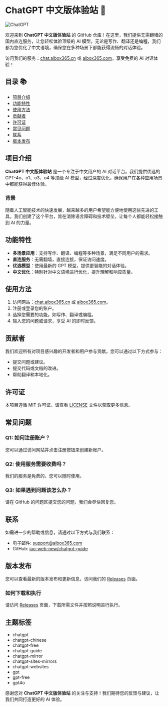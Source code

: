 # ChatGPT 中文版体验站 🚀

![ChatGPT](https://img.shields.io/badge/ChatGPT-体验站-blue?style=flat&logo=appveyor)

欢迎来到 **ChatGPT 中文版体验站** 的 GitHub 仓库！在这里，我们提供无需翻墙的国内直连服务，让您轻松体验顶级的 AI 模型。无论是写作、翻译还是编程，我们都为您优化了中文语境，确保您在多种场景下都能获得流畅的对话体验。

访问我们的服务：[chat.aibox365.cn](https://chat.aibox365.cn) 或 [aibox365.com](https://aibox365.com)，享受免费的 AI 对话体验！

## 目录 📚

- [项目介绍](#项目介绍)
- [功能特性](#功能特性)
- [使用方法](#使用方法)
- [贡献者](#贡献者)
- [许可证](#许可证)
- [常见问题](#常见问题)
- [联系](#联系)
- [版本发布](#版本发布)

## 项目介绍

**ChatGPT 中文版体验站** 是一个专注于中文用户的 AI 对话平台。我们提供优选的 GPT-4o、o1、o3、o4 等顶级 AI 模型，经过深度优化，确保用户在各种应用场景中都能获得最佳体验。

### 背景

随着人工智能技术的快速发展，越来越多的用户希望能方便地使用这些先进的工具。我们创建了这个平台，旨在消除语言障碍和技术壁垒，让每个人都能轻松接触到 AI 的力量。

## 功能特性

- **多场景应用**：支持写作、翻译、编程等多种场景，满足不同用户的需求。
- **直连服务**：无需翻墙，直接连接，保证访问速度。
- **优选模型**：使用最新的 GPT 模型，提供更智能的对话体验。
- **中文优化**：特别针对中文语境进行优化，提升理解和响应质量。

## 使用方法

1. 访问网站：[chat.aibox365.cn](https://chat.aibox365.cn) 或 [aibox365.com](https://aibox365.com)。
2. 注册或登录您的账户。
3. 选择您需要的功能，如写作、翻译或编程。
4. 输入您的问题或请求，享受 AI 的即时反馈。

## 贡献者

我们欢迎所有对项目感兴趣的开发者和用户参与贡献。您可以通过以下方式参与：

- 提交问题或建议。
- 提交代码或文档的改进。
- 帮助翻译和本地化。

## 许可证

本项目遵循 MIT 许可证。请查看 [LICENSE](LICENSE) 文件以获取更多信息。

## 常见问题

### Q1: 如何注册账户？

您可以通过访问网站并点击注册按钮来创建新账户。

### Q2: 使用服务需要收费吗？

我们的服务是免费的，您可以随时使用。

### Q3: 如果遇到问题该怎么办？

请在 GitHub 的问题区提交您的问题，我们会尽快回复您。

## 联系

如需进一步的帮助或信息，请通过以下方式与我们联系：

- 电子邮件: support@aibox365.com
- GitHub: [jao-web-new/chatgpt-guide](https://github.com/jao-web-new/chatgpt-guide)

## 版本发布

您可以查看最新的版本发布和更新信息，访问我们的 [Releases](https://github.com/jao-web-new/chatgpt-guide/releases) 页面。

### 如何下载和执行

请访问 [Releases](https://github.com/jao-web-new/chatgpt-guide/releases) 页面，下载所需文件并按照说明进行执行。

## 主题标签

- chatgpt
- chatgpt-chinese
- chatgpt-free
- chatgpt-guide
- chatgpt-mirror
- chatgpt-sites-mirrors
- chatgpt-websites
- gpt
- gpt-free
- gpt4o

感谢您对 **ChatGPT 中文版体验站** 的关注与支持！我们期待您的反馈与建议，让我们共同打造更好的 AI 体验。